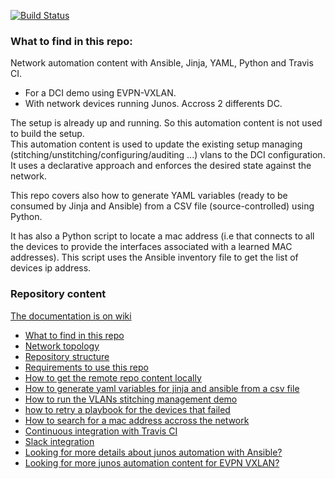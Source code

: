 [![Build Status](https://travis-ci.org/ksator/EVPN_DCI_automation.svg?branch=master)](https://travis-ci.org/ksator/EVPN_DCI_automation)

### What to find in this repo: 
Network automation content with Ansible, Jinja, YAML, Python and Travis CI.  
- For a DCI demo using EVPN-VXLAN.  
- With network devices running Junos. Accross 2 differents DC.  

The setup is already up and running. So this automation content is not used to build the setup.  
This automation content is used to update the existing setup managing (stitching/unstitching/configuring/auditing ...) vlans to the DCI configuration. It uses a declarative approach and enforces the desired state against the network.    

This repo covers also how to generate YAML variables (ready to be consumed by Jinja and Ansible) from a CSV file (source-controlled) using Python.  

It has also a Python script to locate a mac address (i.e that connects to all the devices to provide the interfaces associated with a learned MAC addresses). This script uses the Ansible inventory file to get the list of devices ip address.    

### Repository content

[The documentation is on wiki](https://github.com/ksator/EVPN_DCI_automation/wiki)

- [What to find in this repo](https://github.com/ksator/EVPN_DCI_automation/wiki/What-to-find-in-this-repo)
- [Network topology](https://github.com/ksator/EVPN_DCI_automation/wiki/Network-topology)
- [Repository structure](https://github.com/ksator/EVPN_DCI_automation/wiki/Repository-structure)
- [Requirements to use this repo](https://github.com/ksator/EVPN_DCI_automation/wiki/Requirements-to-use-this-repo)
- [How to get the remote repo content locally](https://github.com/ksator/EVPN_DCI_automation/wiki/How-to-get-the-remote-repo-content-locally)
- [How to generate yaml variables for jinja and ansible from a csv file](https://github.com/ksator/EVPN_DCI_automation/wiki/How-to-generate-yaml-variables-for-ansible-from-a-csv-file)
- [How to run the VLANs stitching management demo](https://github.com/ksator/EVPN_DCI_automation/wiki/How-to-run-the-VLANs-stitching-management-demo)
- [how to retry a playbook for the devices that failed](https://github.com/ksator/EVPN_DCI_automation/wiki/how-to-retry-a-playbook-for-the-devices-that-failed)
- [How to search for a mac address accross the network](https://github.com/ksator/EVPN_DCI_automation/wiki/How-to-search-for-a-mac-address-accross-the-network)
- [Continuous integration with Travis CI](https://github.com/ksator/EVPN_DCI_automation/wiki/Continuous-integration-with-Travis-CI)
- [Slack integration](https://github.com/ksator/EVPN_DCI_automation/wiki/Slack-integration)
- [Looking for more details about junos automation with Ansible?](https://github.com/ksator/EVPN_DCI_automation/wiki/Looking-for-more-details-about-junos-automation-with-Ansible%3F)
- [Looking for more junos automation content for EVPN VXLAN?](https://github.com/ksator/EVPN_DCI_automation/wiki/Looking-for-more-junos-automation-content-for-EVPN-VXLAN%3F)


